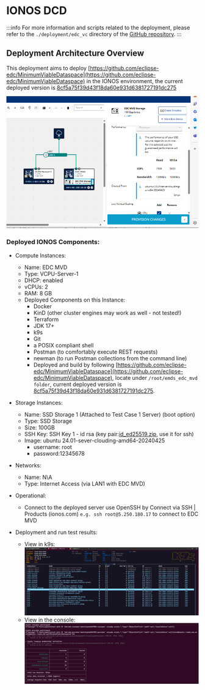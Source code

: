# IONOS DCD

:::info
For more information and scripts related to the deployment, please refer to the `./deployment/edc_vc` directory of the [GitHub repository](https://github.com/imec-int/deployEMDS/tree/main/deployment/edc_vc).
:::

## Deployment Architecture Overview

This deployment aims to deploy [https://github.com/eclipse-edc/MinimumViableDataspace](https://github.com/eclipse-edc/MinimumViableDataspace) in the IONOS environment, the current deployed version is [8cf5a75f39d43f18da60e931d6381727191dc275](https://github.com/eclipse-edc/MinimumViableDataspace/commit/8cf5a75f39d43f18da60e931d6381727191dc275)

![441dd775-a988-4b2c-844b-f230a1eb96c3.png](images%2F441dd775-a988-4b2c-844b-f230a1eb96c3.png)

### Deployed IONOS Components:
- Compute Instances:
  - Name:  EDC MVD
  - Type: VCPU-Server-1
  - DHCP: enabled
  - vCPUs: 2
  - RAM: 8 GB 
  - Deployed Components on this Instance:
    - Docker
    - KinD (other cluster engines may work as well - not tested!)
    - Terraform
    - JDK 17+ 
    - k9s 
    - Git
    - a POSIX compliant shell
    - Postman (to comfortably execute REST requests)
    - newman (to run Postman collections from the command line)
    - Deployed and build by following [https://github.com/eclipse-edc/MinimumViableDataspace](https://github.com/eclipse-edc/MinimumViableDataspace), locate under `/root/emds_edc_mvd folder`, current deployed version is [8cf5a75f39d43f18da60e931d6381727191dc275](https://github.com/eclipse-edc/MinimumViableDataspace/commit/8cf5a75f39d43f18da60e931d6381727191dc275).
- Storage Instances:
  - Name: SSD Storage 1 (Attached to Test Case 1 Server) (boot option)
  - Type: SSD Storage
  - Size:   100GB
  - SSH Key: SSH Key 1 - id rsa (key pair:[id_ed25519.zip](ssh-keys%2Fid_ed25519.zip), use it for ssh)
  - Image: ubuntu 24.01-sever-clouding-amd64-20240425
    - username: root
    - password:12345678
- Networks:
  - Name: N\A
  - Type:  Internet Access (via LAN1 with EDC MVD)
  
- Operational:
  - Connect to the deployed server use OpenSSH by Connect via SSH | Products (ionos.com) `e.g. ssh root@5.250.180.17` to connect to EDC MVD
- Deployment and run test results:
  - View in k9s: ![4ce97165-9e66-4aa5-8689-a465039e4264.png](images%2F4ce97165-9e66-4aa5-8689-a465039e4264.png)
  - View in the console:![c1e8b48e-836b-478c-94ec-dcf3a921b175.png](images%2Fc1e8b48e-836b-478c-94ec-dcf3a921b175.png)
